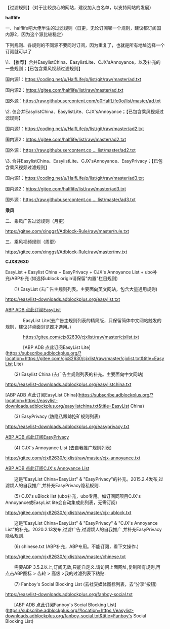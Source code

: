 【过滤规则】（对于比较良心的网站，建议加入白名单，以支持网站的发展）

**halflife**

一、halflife吧大佬半生的过滤规则（日更，无论订阅哪一个规则，建议都订阅国内源2，因为这个源比较稳定）

  下列规则、各规则的不同源不要同时订阅，因为重复了，也就是所有地址选择一个订阅就可以了

\1. 【推荐】合并EasylistChina、EasylistLite、CJX'sAnnoyance，以及补充的一些规则；【已包含乘风视频过滤规则】

国内源1：https://coding.net/u/HalfLife/p/list/git/raw/master/ad.txt

国内源2：https://gitee.com/halflife/list/raw/master/ad.txt

国外源：https://raw.githubusercontent.com/o0HalfLife0o/list/master/ad.txt

\2. 仅合并EasylistChina、EasylistLite、CJX'sAnnoyance；【已包含乘风视频过滤规则】

国内源1：https://coding.net/u/HalfLife/p/list/git/raw/master/ad2.txt

国内源2：https://gitee.com/halflife/list/raw/master/ad2.txt

国外源：[https://raw.githubusercontent.co ... list/master/ad2.txt](https://raw.githubusercontent.com/o0HalfLife0o/list/master/ad2.txt)

\3. 合并EasylistChina、EasylistLite、CJX'sAnnoyance、EasyPrivacy；【已包含乘风视频过滤规则】

国内源1：https://coding.net/u/HalfLife/p/list/git/raw/master/ad3.txt

国内源2：https://gitee.com/halflife/list/raw/master/ad3.txt

国外源：[https://raw.githubusercontent.co ... list/master/ad3.txt](https://raw.githubusercontent.com/o0HalfLife0o/list/master/ad3.txt)

**乘风**

二、乘风广告过滤规则（月更）

https://gitee.com/xinggsf/Adblock-Rule/raw/master/rule.txt

三、乘风视频规则（周更）

https://gitee.com/xinggsf/Adblock-Rule/raw/master/mv.txt

**CJX82630**

EasyList + Easylist China + EasyPrivacy + CJX's Annoyance List + ubo补充/ABP补充 (如选择ublock origin请保留"内置"栏目规则)

  (1) EasyList (去广告主规则列表。主要面向英文网站，包含大量通用规则)

https://easylist-downloads.adblockplus.org/easylist.txt

[ABP ADB 点此订阅EasyList](https://subscribe.adblockplus.org/?location=https://easylist-downloads.adblockplus.org/easylist.txt&title=EasyList)

    EasyList Lite(去广告主规则列表的精简版，只保留简体中文网站触发的规则，建议非桌面浏览器才选用。)

    https://gitee.com/cjx82630/cjxlist/raw/master/cjxlist.txt

    [ABP ADB 点此订阅EasyList Lite](https://subscribe.adblockplus.org/?location=https://gitee.com/cjx82630/cjxlist/raw/master/cjxlist.txt&title=EasyList Lite)

  (2) Easylist China (去广告主规则列表的补充。主要面向中文网站)

https://easylist-downloads.adblockplus.org/easylistchina.txt

[ABP ADB 点此订阅EasyList China](https://subscribe.adblockplus.org/?location=https://easylist-downloads.adblockplus.org/easylistchina.txt&title=EasyList China)

  (3) EasyPrivacy (防隐私跟踪挖矿规则列表)

https://easylist-downloads.adblockplus.org/easyprivacy.txt

[ABP ADB 点此订阅EasyPrivacy](https://subscribe.adblockplus.org/?location=https://easylist-downloads.adblockplus.org/easyprivacy.txt&title=EasyPrivacy)

  (4) CJX's Annoyance List (去自我推广规则列表)

https://gitee.com/cjx82630/cjxlist/raw/master/cjx-annoyance.txt

[ABP ADB 点此订阅CJX's Annoyance List](https://subscribe.adblockplus.org/?location=https://gitee.com/cjx82630/cjxlist/raw/master/cjx-annoyance.txt&title=CJX)

  这是"EasyList China+EasyList" & "EasyPrivacy"的补充。2015.2.4发布,过滤烦人的自我推广,并补充EasyPrivacy隐私规则.

  (5) CJX's uBlock list (ubo补充，ubo专用。如订阅同项目CJX's Annoyance或EasyList lite会自动集成此列表，无需订阅)

https://gitee.com/cjx82630/cjxlist/raw/master/cjx-ublock.txt

  这是"EasyList China+EasyList" & "EasyPrivacy" & "CJX's Annoyance List"的补充。2020.2.13发布,过滤广告,过滤烦人的自我推广,并补充EasyPrivacy隐私规则.

  (6) chinese.txt (ABP补充，ABP专用。不能订阅，看下文操作.)

https://gitee.com/cjx82630/cjxlist/raw/master/chinese.txt

  需要ABP 3.5.2以上,订阅无效,只能自定义.请访问上面网址,复制所有规则,再点击ABP图标 > 齿轮 > 高级 >我的过滤列表下粘贴.

  (7) Fanboy's Social Blocking List (去社交媒体图标列表，去“分享”按钮)

https://easylist-downloads.adblockplus.org/fanboy-social.txt

  [ABP ADB 点此订阅Fanboy's Social Blocking List](https://subscribe.adblockplus.org/?location=https://easylist-downloads.adblockplus.org/fanboy-social.txt&title=Fanboy's Social Blocking List)